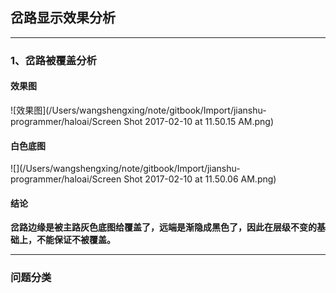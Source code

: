 ## 岔路显示效果分析
***
### 1、岔路被覆盖分析

#### 效果图

![效果图](/Users/wangshengxing/note/gitbook/Import/jianshu-programmer/haloai/Screen Shot 2017-02-10 at 11.50.15 AM.png)
#### 白色底图
![](/Users/wangshengxing/note/gitbook/Import/jianshu-programmer/haloai/Screen Shot 2017-02-10 at 11.50.06 AM.png)
#### 结论
**岔路边缘是被主路灰色底图给覆盖了，远端是渐隐成黑色了，因此在层级不变的基础上，不能保证不被覆盖。**

***
### 问题分类
